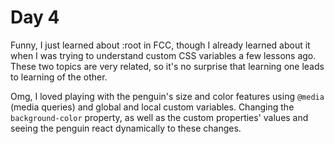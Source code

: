 # Day 4

Funny, I just learned about :root in FCC, though I already learned about it when I was trying to understand custom CSS variables a few lessons ago. These two topics are very related, so it's no surprise that learning one leads to learning of the other.

Omg, I loved playing with the penguin's size and color features using `@media` (media queries) and global and local custom variables. Changing the `background-color` property, as well as the custom properties' values and seeing the penguin react dynamically to these changes.
